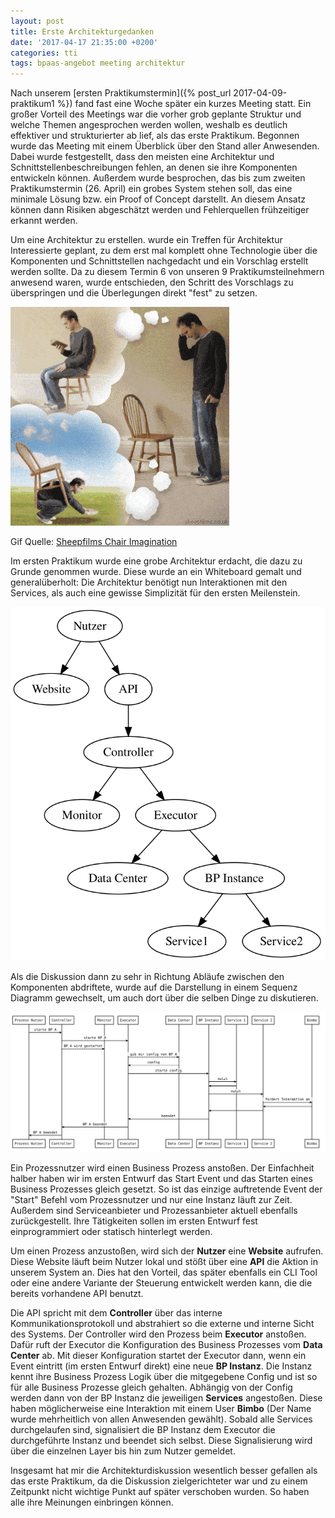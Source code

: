 ```yaml
---
layout: post
title: Erste Architekturgedanken
date: '2017-04-17 21:35:00 +0200'
categories: tti
tags: bpaas-angebot meeting architektur
---
```

Nach unserem [ersten Praktikumstermin]({% post_url 2017-04-09-praktikum1 %}) fand fast eine Woche später ein kurzes Meeting statt. Ein großer Vorteil des Meetings war die vorher grob geplante Struktur und welche Themen angesprochen werden wollen, weshalb es deutlich effektiver und strukturierter ab lief, als das erste Praktikum.
Begonnen wurde das Meeting mit einem Überblick über den Stand aller Anwesenden.
Dabei wurde festgestellt, dass den meisten eine Architektur und Schnittstellenbeschreibungen fehlen, an denen sie ihre Komponenten entwickeln können.
Außerdem wurde besprochen, das bis zum zweiten Praktikumstermin (26. April) ein grobes System stehen soll, das eine minimale Lösung bzw. ein Proof of Concept darstellt.
An diesem Ansatz können dann Risiken abgeschätzt werden und Fehlerquellen frühzeitiger erkannt werden.

Um eine Architektur zu erstellen. wurde ein Treffen für Architektur Interessierte geplant, zu dem erst mal komplett ohne Technologie über die Komponenten und Schnittstellen nachgedacht und ein Vorschlag erstellt werden sollte.
Da zu diesem Termin 6 von unseren 9 Praktikumsteilnehmern anwesend waren, wurde entschieden, den Schritt des Vorschlags zu überspringen und die Überlegungen direkt "fest" zu setzen.

![Jeder hat andere Gedanken](/assets/2017/04/chairimagine1.gif)

Gif Quelle: [Sheepfilms Chair Imagination](http://sheepfilms.co.uk/2010/05/20/chair-imagination/)

Im ersten Praktikum wurde eine grobe Architektur erdacht, die dazu zu Grunde genommen wurde.
Diese wurde an ein Whiteboard gemalt und generalüberholt: Die Architektur benötigt nun Interaktionen mit den Services, als auch eine gewisse Simplizität für den ersten Meilenstein.

![Komponenten Erster Ansatz](/assets/2017/04/ersteransatz-komponenten.svg)

Als die Diskussion dann zu sehr in Richtung Abläufe zwischen den Komponenten abdriftete, wurde auf die Darstellung in einem Sequenz Diagramm gewechselt, um auch dort über die selben Dinge zu diskutieren.

![Sequenz Diagramm Erster Ansatz](/assets/2017/04/ersteransatz-sequence.svg)

Ein Prozessnutzer wird einen Business Prozess anstoßen.
Der Einfachheit halber haben wir im ersten Entwurf das Start Event und das Starten eines Business Prozesses gleich gesetzt. So ist das einzige auftretende Event der "Start" Befehl vom Prozessnutzer und nur eine Instanz läuft zur Zeit.
Außerdem sind Serviceanbieter und Prozessanbieter aktuell ebenfalls zurückgestellt. Ihre Tätigkeiten sollen im ersten Entwurf fest einprogrammiert oder statisch hinterlegt werden.

Um einen Prozess anzustoßen, wird sich der **Nutzer** eine **Website** aufrufen. Diese Website läuft beim Nutzer lokal und stößt über eine **API** die Aktion in unserem System an. Dies hat den Vorteil, das später ebenfalls ein CLI Tool oder eine andere Variante der Steuerung entwickelt werden kann, die die bereits vorhandene API benutzt.

Die API spricht mit dem **Controller** über das interne Kommunikationsprotokoll und abstrahiert so die externe und interne Sicht des Systems.
Der Controller wird den Prozess beim **Executor** anstoßen. Dafür ruft der Executor die Konfiguration des Business Prozesses vom **Data Center** ab. Mit dieser Konfiguration startet der Executor dann, wenn ein Event eintritt (im ersten Entwurf direkt) eine neue **BP Instanz**. Die Instanz kennt ihre Business Prozess Logik über die mitgegebene Config und ist so für alle Business Prozesse gleich gehalten. Abhängig von der Config werden dann von der BP Instanz die jeweiligen **Services** angestoßen. Diese haben möglicherweise eine Interaktion mit einem User **Bimbo** (Der Name wurde mehrheitlich von allen Anwesenden gewählt).
Sobald alle Services durchgelaufen sind, signalisiert die BP Instanz dem Executor die durchgeführte Instanz und beendet sich selbst.
Diese Signalisierung wird über die einzelnen Layer bis hin zum Nutzer gemeldet.

Insgesamt hat mir die Architekturdiskussion wesentlich besser gefallen als das erste Praktikum, da die Diskussion zielgerichteter war und zu einem Zeitpunkt nicht wichtige Punkt auf später verschoben wurden.
So haben alle ihre Meinungen einbringen können.
